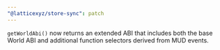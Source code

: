 ```yaml
---
"@latticexyz/store-sync": patch
---
```


`getWorldAbi()` now returns an extended ABI that includes both the base World ABI and additional function selectors derived from MUD events.
